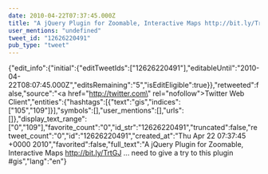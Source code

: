 ```yaml
---
date: 2010-04-22T07:37:45.000Z
title: "A jQuery Plugin for Zoomable, Interactive Maps http://bit.ly/TrtGJ ... need to give a try to this plugin #gis″"
user_mentions: "undefined"
tweet_id: "12626220491"
pub_type: "tweet"
---
```

{"edit_info":{"initial":{"editTweetIds":["12626220491"],"editableUntil":"2010-04-22T08:07:45.000Z","editsRemaining":"5","isEditEligible":true}},"retweeted":false,"source":"<a href=\"http://twitter.com\" rel=\"nofollow\">Twitter Web Client</a>","entities":{"hashtags":[{"text":"gis","indices":["105","109"]}],"symbols":[],"user_mentions":[],"urls":[]},"display_text_range":["0","109"],"favorite_count":"0","id_str":"12626220491","truncated":false,"retweet_count":"0","id":"12626220491","created_at":"Thu Apr 22 07:37:45 +0000 2010","favorited":false,"full_text":"A jQuery Plugin for Zoomable, Interactive Maps http://bit.ly/TrtGJ ... need to give a try to this plugin #gis","lang":"en"}

